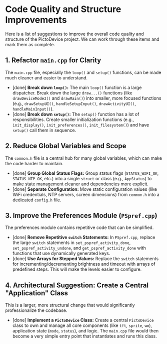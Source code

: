 # Code Quality and Structure Improvements

Here is a list of suggestions to improve the overall code quality and structure of the PictoDevice project. We can work through these items and mark them as complete.

## 1. Refactor `main.cpp` for Clarity

The `main.cpp` file, especially the `loop()` and `setup()` functions, can be made much cleaner and easier to understand.

- [done] **Break down `loop()`:** The main `loop()` function is a large dispatcher. Break down the large `draw...()` functions (like `drawDeviceMode3()` and `drawMain()`) into smaller, more focused functions (e.g., `drawSetupUI()`, `handleSetupInput()`, `drawActivityUI()`, `handleMainInput()`).
- [done] **Break down `setup()`:** The `setup()` function has a lot of responsibilities. Create smaller initialization functions (e.g., `init_display()`, `init_preferences()`, `init_filesystem()`) and have `setup()` call them in sequence.

## 2. Reduce Global Variables and Scope

The `common.h` file is a central hub for many global variables, which can make the code harder to maintain.

- [done] **Group Global Status Flags:** Group status flags (`STATUS_WIFI_OK`, `STATUS_NTP_OK`, etc.) into a single `struct` or class (e.g., `AppStatus`) to make state management cleaner and dependencies more explicit.
- [done] **Separate Configuration:** Move static configuration values (like WiFi credentials, NTP servers, screen dimensions) from `common.h` into a dedicated `config.h` file.

## 3. Improve the Preferences Module (`PSpref.cpp`)

The preferences module contains repetitive code that can be simplified.

- [done] **Remove Repetitive `switch` Statements:** In `PSpref.cpp`, replace the large `switch` statements in `set_pspref_activity_done`, `set_pspref_activity_undone`, and `get_pspref_activity_done` with functions that use dynamically generated keys.
- [done] **Use Arrays for Stepped Values:** Replace the `switch` statements for incrementing/decrementing brightness and timeout with arrays of predefined steps. This will make the levels easier to configure.

## 4. Architectural Suggestion: Create a Central "Application" Class

This is a larger, more structural change that would significantly professionalize the codebase.

- [done] **Implement a `PictoDevice` Class:** Create a central `PictoDevice` class to own and manage all core components (like `tft`, `sprite`, `wm`), application state (`mode`, `status`), and logic. The `main.cpp` file would then become a very simple entry point that instantiates and runs this class.


